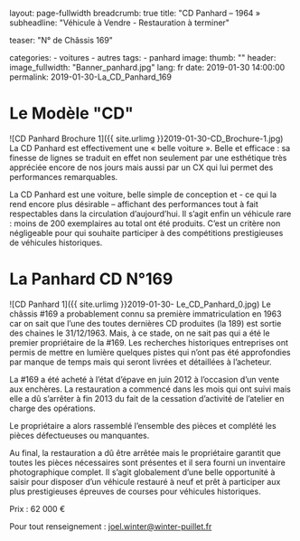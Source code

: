 layout: page-fullwidth
breadcrumb: true
title:  "CD Panhard – 1964 »
subheadline:  "Véhicule à Vendre - Restauration à terminer"

teaser: "N° de Châssis 169"

categories:
    - voitures
    - autres
tags:
    - panhard
image:
   thumb: ""
header:
    image_fullwidth: "Banner_panhard.jpg"
lang: fr
date: 2019-01-30 14:00:00
permalink: 2019-01-30-La_CD_Panhard_169


# Le Modèle "CD"


![CD Panhard Brochure 1]({{ site.urlimg }}2019-01-30-CD_Brochure-1.jpg)
La CD Panhard est effectivement une « belle voiture ». Belle et efficace : sa finesse de lignes se traduit en effet non seulement par une esthétique très appréciée encore de nos jours mais aussi par un CX qui lui permet des performances remarquables.

La CD Panhard est une voiture, belle simple de conception et - ce qui la rend encore plus désirable – affichant des performances tout à fait respectables dans la circulation d’aujourd’hui. Il s’agit enfin un véhicule rare : moins de 200 exemplaires au total ont été produits. C’est un critère non négligeable pour qui souhaite participer à des compétitions prestigieuses de véhicules historiques.  


# La Panhard CD N°169

![CD Panhard 1]({{ site.urlimg }}2019-01-30- Le_CD_Panhard_0.jpg)
Le châssis #169 a probablement connu sa première immatriculation en 1963 car on sait que l’une des toutes dernières CD produites (la 189) est sortie des chaines le 31/12/1963. Mais, à ce stade, on ne sait pas qui a été le premier propriétaire de la #169. Les recherches historiques entreprises ont permis de mettre en lumière quelques pistes qui n’ont pas été approfondies par manque de temps mais qui seront livrées et détaillées à l’acheteur.

La #169 a été acheté à l’état d’épave en juin 2012 à l’occasion d’un vente aux enchères. La restauration a commencé dans les mois qui ont suivi mais elle a dû s’arrêter à fin 2013 du fait de la cessation d’activité de l’atelier en charge des opérations. 

Le propriétaire a alors rassemblé l’ensemble des pièces et complété les pièces défectueuses ou manquantes.

Au final, la restauration a dû être arrêtée mais le propriétaire garantit que toutes les pièces nécessaires sont présentes et il sera fourni un inventaire photographique complet. Il s’agit globalement d’une belle opportunité à saisir pour disposer d’un véhicule restauré à neuf et prêt à participer aux plus prestigieuses épreuves de courses pour véhicules historiques. 


Prix : 62 000 € 


Pour tout renseignement : joel.winter@winter-puillet.fr
